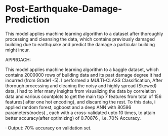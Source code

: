 # Post-Earthquake-Damage-Prediction
This model applies machine learning algorithm to a dataset after thoroughly processing and cleansing  the data, which contains previously damaged building due to earthquake and predict the damage a particular building might incur.

APPROACH:

This model applies machine learning algorithm to a kaggle dataset, which contains 2000000 rows of building data and its past damage degree it had incurred (from Grade1 -5). I performed a MULTI-CLASS Classification,  After thorough processing and cleaning the noisy and highly spread (Skewed) data,  I had to infer many insights from visualizing the data by correlation data and various countplots to get the main top 7 features from total of 156 features( after one hot encoding), and discarding the rest.
To this data, i applied random forest, xgboost and a deep ANN with 80596 parameters(nodes) , each with a cross-validated upto 10 times, to attain better accuracy(after optimizing) of 0.70876 , i.e. 70% Accuracy.  

· Output: 70% accuracy on validation set.
